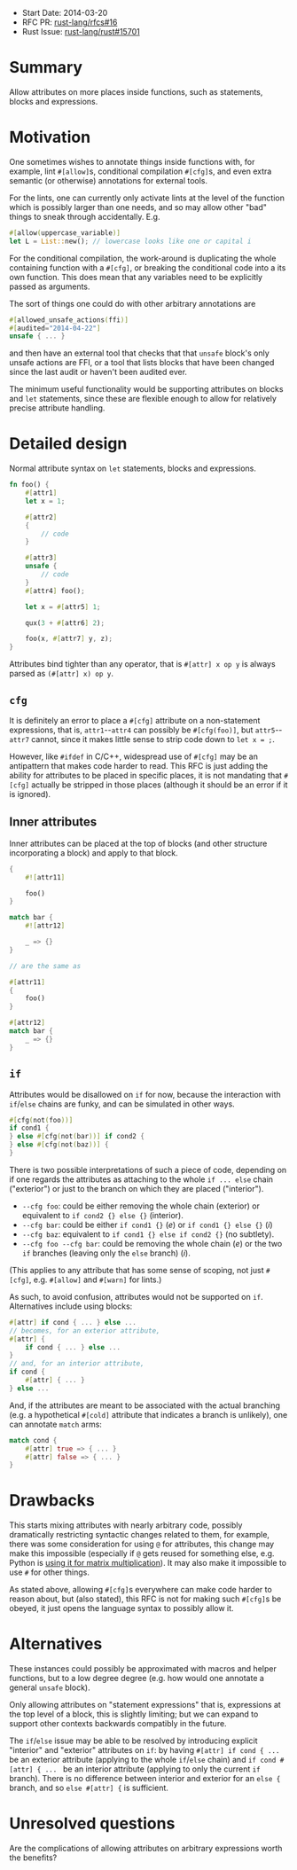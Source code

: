 - Start Date: 2014-03-20
- RFC PR: [rust-lang/rfcs#16](https://github.com/rust-lang/rfcs/pull/16)
- Rust Issue: [rust-lang/rust#15701](https://github.com/rust-lang/rust/issues/15701)

# Summary

Allow attributes on more places inside functions, such as statements,
blocks and expressions.

# Motivation

One sometimes wishes to annotate things inside functions with, for
example, lint `#[allow]`s, conditional compilation `#[cfg]`s, and even
extra semantic (or otherwise) annotations for external tools.

For the lints, one can currently only activate lints at the level of
the function which is possibly larger than one needs, and so may allow
other "bad" things to sneak through accidentally. E.g.

```rust
#[allow(uppercase_variable)]
let L = List::new(); // lowercase looks like one or capital i
```

For the conditional compilation, the work-around is duplicating the
whole containing function with a `#[cfg]`, or breaking the conditional
code into a its own function. This does mean that any variables need
to be explicitly passed as arguments.

The sort of things one could do with other arbitrary annotations are

```rust
#[allowed_unsafe_actions(ffi)]
#[audited="2014-04-22"]
unsafe { ... }
```

and then have an external tool that checks that that `unsafe` block's
only unsafe actions are FFI, or a tool that lists blocks that have
been changed since the last audit or haven't been audited ever.

The minimum useful functionality would be supporting attributes on
blocks and `let` statements, since these are flexible enough to allow
for relatively precise attribute handling.

# Detailed design

Normal attribute syntax on `let` statements, blocks and expressions.

```rust
fn foo() {
    #[attr1]
    let x = 1;

    #[attr2]
    {
        // code
    }

    #[attr3]
    unsafe {
        // code
    }
    #[attr4] foo();

    let x = #[attr5] 1;

    qux(3 + #[attr6] 2);

    foo(x, #[attr7] y, z);
}
```

Attributes bind tighter than any operator, that is `#[attr] x op y` is
always parsed as `(#[attr] x) op y`.

## `cfg`

It is definitely an error to place a `#[cfg]` attribute on a
non-statement expressions, that is, `attr1`--`attr4` can possibly be
`#[cfg(foo)]`, but `attr5`--`attr7` cannot, since it makes little
sense to strip code down to `let x = ;`.

However, like `#ifdef` in C/C++, widespread use of `#[cfg]` may be an
antipattern that makes code harder to read. This RFC is just adding
the ability for attributes to be placed in specific places, it is not
mandating that `#[cfg]` actually be stripped in those places (although
it should be an error if it is ignored).

## Inner attributes

Inner attributes can be placed at the top of blocks (and other
structure incorporating a block) and apply to that block.

```rust
{
    #![attr11]

    foo()
}

match bar {
    #![attr12]

    _ => {}
}

// are the same as

#[attr11]
{
    foo()
}

#[attr12]
match bar {
    _ => {}
}
```

## `if`

Attributes would be disallowed on `if` for now, because the
interaction with `if`/`else` chains are funky, and can be simulated in
other ways.

```rust
#[cfg(not(foo))]
if cond1 {
} else #[cfg(not(bar))] if cond2 {
} else #[cfg(not(baz))] {
}
```

There is two possible interpretations of such a piece of code,
depending on if one regards the attributes as attaching to the whole
`if ... else` chain ("exterior") or just to the branch on which they
are placed ("interior").

- `--cfg foo`: could be either removing the whole chain (exterior) or
  equivalent to `if cond2 {} else {}` (interior).
- `--cfg bar`: could be either `if cond1 {}` (*e*) or `if cond1 {}
  else {}` (*i*)
- `--cfg baz`: equivalent to `if cond1 {} else if cond2 {}` (no subtlety).
- `--cfg foo --cfg bar`: could be removing the whole chain (*e*) or the two
  `if` branches (leaving only the `else` branch) (*i*).

(This applies to any attribute that has some sense of scoping, not
just `#[cfg]`, e.g. `#[allow]` and `#[warn]` for lints.)

As such, to avoid confusion, attributes would not be supported on
`if`. Alternatives include using blocks:

```rust
#[attr] if cond { ... } else ...
// becomes, for an exterior attribute,
#[attr] {
    if cond { ... } else ...
}
// and, for an interior attribute,
if cond {
    #[attr] { ... }
} else ...
```

And, if the attributes are meant to be associated with the actual
branching (e.g. a hypothetical `#[cold]` attribute that indicates a
branch is unlikely), one can annotate `match` arms:

```rust
match cond {
    #[attr] true => { ... }
    #[attr] false => { ... }
}
```

# Drawbacks

This starts mixing attributes with nearly arbitrary code, possibly
dramatically restricting syntactic changes related to them, for
example, there was some consideration for using `@` for attributes,
this change may make this impossible (especially if `@` gets reused
for something else, e.g. Python is
[using it for matrix multiplication](http://legacy.python.org/dev/peps/pep-0465/)). It
may also make it impossible to use `#` for other things.

As stated above, allowing `#[cfg]`s everywhere can make code harder to
reason about, but (also stated), this RFC is not for making such
`#[cfg]`s be obeyed, it just opens the language syntax to possibly
allow it.

# Alternatives

These instances could possibly be approximated with macros and helper
functions, but to a low degree degree (e.g. how would one annotate a
general `unsafe` block).

Only allowing attributes on "statement expressions" that is,
expressions at the top level of a block, this is slightly limiting;
but we can expand to support other contexts backwards compatibly in
the future.

The `if`/`else` issue may be able to be resolved by introducing
explicit "interior" and "exterior" attributes on `if`: by having
`#[attr] if cond { ...` be an exterior attribute (applying to the
whole `if`/`else` chain) and `if cond #[attr] { ... ` be an interior
attribute (applying to only the current `if` branch). There is no
difference between interior and exterior for an `else {` branch, and
so `else #[attr] {` is sufficient.


# Unresolved questions

Are the complications of allowing attributes on arbitrary
expressions worth the benefits?
